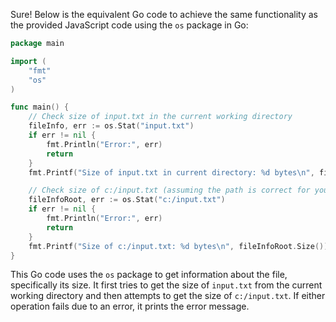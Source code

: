  Sure! Below is the equivalent Go code to achieve the same functionality as the provided JavaScript code using the `os` package in Go:

```go
package main

import (
	"fmt"
	"os"
)

func main() {
	// Check size of input.txt in the current working directory
	fileInfo, err := os.Stat("input.txt")
	if err != nil {
		fmt.Println("Error:", err)
		return
	}
	fmt.Printf("Size of input.txt in current directory: %d bytes\n", fileInfo.Size())

	// Check size of c:/input.txt (assuming the path is correct for your system)
	fileInfoRoot, err := os.Stat("c:/input.txt")
	if err != nil {
		fmt.Println("Error:", err)
		return
	}
	fmt.Printf("Size of c:/input.txt: %d bytes\n", fileInfoRoot.Size())
}
```

This Go code uses the `os` package to get information about the file, specifically its size. It first tries to get the size of `input.txt` from the current working directory and then attempts to get the size of `c:/input.txt`. If either operation fails due to an error, it prints the error message.
